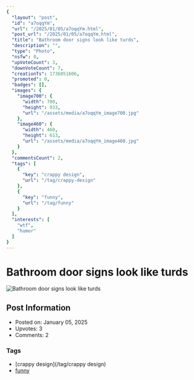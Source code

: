 ```yaml
---
{
  "layout": "post",
  "id": "a7oqqYm",
  "url": "/2025/01/05/a7oqqYm.html",
  "post_url": "/2025/01/05/a7oqqYm.html",
  "title": "Bathroom door signs look like turds",
  "description": "",
  "type": "Photo",
  "nsfw": 0,
  "upVoteCount": 3,
  "downVoteCount": 7,
  "creationTs": 1736051606,
  "promoted": 0,
  "badges": [],
  "images": {
    "image700": {
      "width": 700,
      "height": 933,
      "url": "/assets/media/a7oqqYm_image700.jpg"
    },
    "image460": {
      "width": 460,
      "height": 613,
      "url": "/assets/media/a7oqqYm_image460.jpg"
    }
  },
  "commentsCount": 2,
  "tags": [
    {
      "key": "crappy design",
      "url": "/tag/crappy-design"
    },
    {
      "key": "funny",
      "url": "/tag/funny"
    }
  ],
  "interests": [
    "wtf",
    "humor"
  ]
}
---
```


# Bathroom door signs look like turds

![Bathroom door signs look like turds](/assets/media/a7oqqYm_image700.jpg)

## Post Information

- Posted on: January 05, 2025
- Upvotes: 3
- Comments: 2

### Tags

- [crappy design](/tag/crappy design)
- [funny](/tag/funny)
